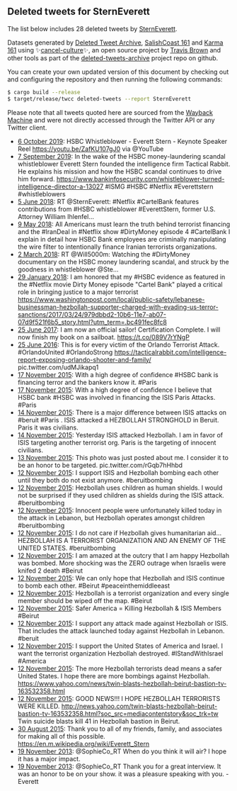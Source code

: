 ## Deleted tweets for SternEverett

The list below includes 28 deleted tweets by
[SternEverett](https://twitter.com/SternEverett).



Datasets generated by [Deleted Tweet Archive](https://twitter.com/deletedtweet161), [SalishCoast 161](https://twitter.com/SalishCoastA) and [Karma 161](https://twitter.com/KarmaOneSixOne) using ✨[cancel-culture](https://github.com/travisbrown/cancel-culture)✨, an open source project by [Travis Brown](https://twitter.com/travisbrown) and other tools as part of the [deleted-tweets-archive](https://github.com/salcoast/deleted-tweets-archive/) project repo on github.

You can create your own updated version of this document by checking out and configuring the
repository and then running the following commands:

```bash
$ cargo build --release
$ target/release/twcc deleted-tweets --report SternEverett
```

Please note that all tweets quoted here are sourced from the
[Wayback Machine](https://web.archive.org) and were not directly accessed through the Twitter API or
any Twitter client.

* [ 6 October 2019](https://web.archive.org/web/20191006150341/https://twitter.com/sterneverett/status/1180856414308388865): HSBC Whistleblower - Everett Stern - Keynote Speaker Reel  https://youtu.be/ZafKU107gJ0  via  @YouTube
* [ 7 September 2019](https://web.archive.org/web/20190922033321/https://twitter.com/sterneverett/status/1170201429832798209): In the wake of the HSBC money-laundering scandal whistleblower Everett Stern founded the intelligence firm Tactical Rabbit. He explains his mission and how the HSBC scandal continues to drive him forward.  https://www.bankinfosecurity.com/whistleblower-turned-intelligence-director-a-13027   #ISMG   #HSBC   #Netflix   #Everettstern   #whistleblowers
* [ 5 June 2018](https://web.archive.org/web/20180605032232/https://twitter.com/SternEverett/status/1003839461292113921): RT @SternEverett: #Netflix #CartelBank features contributions from #HSBC whistleblower #EverettStern, former U.S. Attorney William Ihlenfel…
* [ 9 May 2018](https://web.archive.org/web/20180509005134/https://twitter.com/SternEverett/status/994016996923772928): All Americans must learn the truth behind terrorist financing and the #IranDeal in #Netflix show #DirtyMoney episode 4 #CartelBank I explain in detail how HSBC Bank employees are criminally manipulating the wire filter to intentionally finance Iranian terrorists organizations.
* [ 2 March 2018](https://web.archive.org/web/20180302002301/https://twitter.com/SternEverett/status/969367437207580673): RT @Will5000m: Watching the #DirtyMoney documentary on the HSBC money laundering scandal, and struck by the goodness in  whistleblower @Ste…
* [29 January 2018](https://web.archive.org/web/20180206020209/https://twitter.com/sterneverett/status/958067036860624898): I am honored that my  #HSBC  evidence as featured in the  #Netflix  movie Dirty Money episode "Cartel Bank" played a critical role in bringing justice to a major terrorist https://www.washingtonpost.com/local/public-safety/lebanese-businessman-hezbollah-supporter-charged-with-evading-us-terror-sanctions/2017/03/24/979dbbd2-10b6-11e7-ab07-07d9f521f6b5_story.html?utm_term=.bc491fec8fc8
* [25 June 2017](https://web.archive.org/web/20170625092335/https://twitter.com/SternEverett/status/878906508838359040): I am now an official sailor! Certification Complete. I will now finish my book on a sailboat. https://t.co/089V7rYNgP
* [25 June 2016](https://web.archive.org/web/20160626124038/https://twitter.com/SternEverett/status/746818471112085504): This is for every victim of the Orlando Terrorist Attack.   #OrlandoUnited   #OrlandoStrong   https://tacticalrabbit.com/intelligence-report-exposing-orlando-shooter-and-family/  pic.twitter.com/udMJikapq1
* [17 November 2015](https://web.archive.org/web/20151127005339/https://twitter.com/SternEverett/status/666735110616686592): With a high degree of confidence  #HSBC  bank is financing terror and the bankers know it.  #Paris
* [17 November 2015](https://web.archive.org/web/20151127011335/https://twitter.com/SternEverett/status/666731791865221120): With a high degree of confidence I believe that HSBC bank  #HSBC  was involved in financing the ISIS Paris Attacks.  #Paris
* [14 November 2015](https://web.archive.org/web/20151115230747/https://twitter.com/SternEverett/status/665365756184551424): There is a major difference between ISIS attacks on  #beruit   #Paris . ISIS attacked a HEZBOLLAH STRONGHOLD in Beruit. Paris it was civilians.
* [14 November 2015](https://web.archive.org/web/20160618081255/https://twitter.com/sterneverett/status/665354875828436993?lang=ca): Yesterday ISIS attacked Hezbollah. I am in favor of ISIS targeting another terrorist org. Paris is the targeting of innocent civilians.
* [13 November 2015](https://web.archive.org/web/20151113010450/https://twitter.com/SternEverett/status/664968772730691584): This photo was just posted about me. I consider it to be an honor to be targeted.  pic.twitter.com/rGqb7hHhbd
* [12 November 2015](https://web.archive.org/web/20151113010451/https://twitter.com/SternEverett/status/664955511012466688): I support ISIS and Hezbollah bombing each other until they both do not exist anymore.  #beruitbombing
* [12 November 2015](https://web.archive.org/web/20151113010453/https://twitter.com/SternEverett/status/664953971396755456): Hezbollah uses children as human shields. I would not be surprised if they used children as shields during the ISIS attack.  #beruitbombing
* [12 November 2015](https://web.archive.org/web/20151113010454/https://twitter.com/SternEverett/status/664953755406872576): Innocent people were unfortunately killed today in the attack in Lebanon, but Hezbollah operates amongst children  #beruitbombing
* [12 November 2015](https://web.archive.org/web/20151113010455/https://twitter.com/SternEverett/status/664953072343494656): I do not care if Hezbollah gives humanitarian aid... HEZBOLLAH IS A TERRORIST ORGANIZATION AND AN ENEMY OF THE UNITED STATES.  #beruitbombing
* [12 November 2015](https://web.archive.org/web/20151113010456/https://twitter.com/SternEverett/status/664952527977345024): I am amazed at the outcry that I am happy Hezbollah was bombed. More shocking was the ZERO outrage when Israelis were knifed 2 death  #Beirut
* [12 November 2015](https://web.archive.org/web/20151113010457/https://twitter.com/SternEverett/status/664941438329860096): We can only hope that Hezbollah and ISIS continue to bomb each other.  #Beirut   #peaceinthemiddleeast
* [12 November 2015](https://web.archive.org/web/20151113010458/https://twitter.com/SternEverett/status/664940558876569600): Hezbollah is a terrorist organization and every single member should be wiped off the map.  #Beirut
* [12 November 2015](https://web.archive.org/web/20151113010500/https://twitter.com/SternEverett/status/664940438336446464): Safer America = Killing Hezbollah & ISIS Members  #Beirut
* [12 November 2015](https://web.archive.org/web/20151122032037/https://twitter.com/sterneverett/status/664940337970982913): I support any attack made against Hezbollah or ISIS. That includes the attack launched today against Hezbollah in Lebanon.  #beruit
* [12 November 2015](https://web.archive.org/web/20151113010503/https://twitter.com/SternEverett/status/664936794434183168): I support the United States of America and Israel. I want the terrorist organization Hezbollah destroyed.  #IStandWithIsrael   #America
* [12 November 2015](https://web.archive.org/web/20151113010504/https://twitter.com/SternEverett/status/664911813847474176): The more Hezbollah terrorists dead means a safer United States. I hope there are more bombings against Hezbollah.  https://www.yahoo.com/news/twin-blasts-hezbollah-beirut-bastion-tv-163532358.html
* [12 November 2015](https://web.archive.org/web/20151113010505/https://twitter.com/SternEverett/status/664907408976830464): GOOD NEWS!!! I HOPE HEZBOLLAH TERRORISTS WERE KILLED.  http://news.yahoo.com/twin-blasts-hezbollah-beirut-bastion-tv-163532358.html?soc_src=mediacontentstory&soc_trk=tw  Twin suicide blasts kill 41 in Hezbollah bastion in Beirut.
* [30 August 2015](https://web.archive.org/web/20160610204350/https://twitter.com/sterneverett/status/638021789759705088?lang=cs): Thank you to all of my friends, family, and associates for making all of this possible.  https://en.m.wikipedia.org/wiki/Everett_Stern
* [19 November 2013](https://web.archive.org/web/20140612143108/https://twitter.com/SternEverett/status/402902729682456576): @SophieCo_RT  When do you think it will air? I hope it has a major impact.
* [19 November 2013](https://web.archive.org/web/20140612143108/https://twitter.com/SternEverett/status/402902729682456576): @SophieCo_RT  Thank you for a great interview. It was an honor to be on your show. it was a pleasure speaking with you.  - Everett
